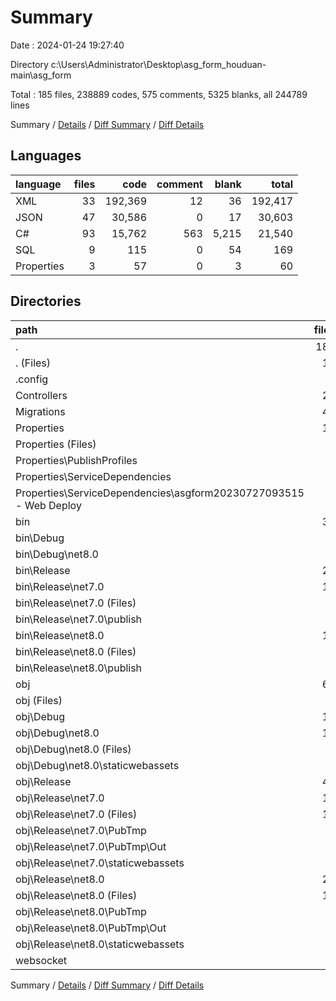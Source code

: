 # Summary

Date : 2024-01-24 19:27:40

Directory c:\\Users\\Administrator\\Desktop\\asg_form_houduan-main\\asg_form

Total : 185 files,  238889 codes, 575 comments, 5325 blanks, all 244789 lines

Summary / [Details](details.md) / [Diff Summary](diff.md) / [Diff Details](diff-details.md)

## Languages
| language | files | code | comment | blank | total |
| :--- | ---: | ---: | ---: | ---: | ---: |
| XML | 33 | 192,369 | 12 | 36 | 192,417 |
| JSON | 47 | 30,586 | 0 | 17 | 30,603 |
| C# | 93 | 15,762 | 563 | 5,215 | 21,540 |
| SQL | 9 | 115 | 0 | 54 | 169 |
| Properties | 3 | 57 | 0 | 3 | 60 |

## Directories
| path | files | code | comment | blank | total |
| :--- | ---: | ---: | ---: | ---: | ---: |
| . | 185 | 238,889 | 575 | 5,325 | 244,789 |
| . (Files) | 11 | 543 | 15 | 130 | 688 |
| .config | 1 | 18 | 0 | 0 | 18 |
| Controllers | 23 | 3,383 | 364 | 903 | 4,650 |
| Migrations | 49 | 11,803 | 121 | 4,147 | 16,071 |
| Properties | 10 | 469 | 12 | 1 | 482 |
| Properties (Files) | 3 | 75 | 0 | 1 | 76 |
| Properties\\PublishProfiles | 4 | 68 | 12 | 0 | 80 |
| Properties\\ServiceDependencies | 3 | 326 | 0 | 0 | 326 |
| Properties\\ServiceDependencies\\asgform20230727093515 - Web Deploy | 3 | 326 | 0 | 0 | 326 |
| bin | 30 | 147,624 | 0 | 30 | 147,654 |
| bin\\Debug | 6 | 29,714 | 0 | 6 | 29,720 |
| bin\\Debug\\net8.0 | 6 | 29,714 | 0 | 6 | 29,720 |
| bin\\Release | 24 | 117,910 | 0 | 24 | 117,934 |
| bin\\Release\\net7.0 | 12 | 58,725 | 0 | 12 | 58,737 |
| bin\\Release\\net7.0 (Files) | 6 | 29,375 | 0 | 6 | 29,381 |
| bin\\Release\\net7.0\\publish | 6 | 29,350 | 0 | 6 | 29,356 |
| bin\\Release\\net8.0 | 12 | 59,185 | 0 | 12 | 59,197 |
| bin\\Release\\net8.0 (Files) | 6 | 29,715 | 0 | 6 | 29,721 |
| bin\\Release\\net8.0\\publish | 6 | 29,470 | 0 | 6 | 29,476 |
| obj | 60 | 75,040 | 63 | 108 | 75,211 |
| obj (Files) | 4 | 7,274 | 0 | 0 | 7,274 |
| obj\\Debug | 10 | 795 | 20 | 14 | 829 |
| obj\\Debug\\net8.0 | 10 | 795 | 20 | 14 | 829 |
| obj\\Debug\\net8.0 (Files) | 7 | 786 | 20 | 14 | 820 |
| obj\\Debug\\net8.0\\staticwebassets | 3 | 9 | 0 | 0 | 9 |
| obj\\Release | 46 | 66,971 | 43 | 94 | 67,108 |
| obj\\Release\\net7.0 | 19 | 32,265 | 22 | 27 | 32,314 |
| obj\\Release\\net7.0 (Files) | 10 | 2,906 | 22 | 21 | 2,949 |
| obj\\Release\\net7.0\\PubTmp | 6 | 29,350 | 0 | 6 | 29,356 |
| obj\\Release\\net7.0\\PubTmp\\Out | 6 | 29,350 | 0 | 6 | 29,356 |
| obj\\Release\\net7.0\\staticwebassets | 3 | 9 | 0 | 0 | 9 |
| obj\\Release\\net8.0 | 27 | 34,706 | 21 | 67 | 34,794 |
| obj\\Release\\net8.0 (Files) | 18 | 5,236 | 21 | 61 | 5,318 |
| obj\\Release\\net8.0\\PubTmp | 6 | 29,461 | 0 | 6 | 29,467 |
| obj\\Release\\net8.0\\PubTmp\\Out | 6 | 29,461 | 0 | 6 | 29,467 |
| obj\\Release\\net8.0\\staticwebassets | 3 | 9 | 0 | 0 | 9 |
| websocket | 1 | 9 | 0 | 6 | 15 |

Summary / [Details](details.md) / [Diff Summary](diff.md) / [Diff Details](diff-details.md)